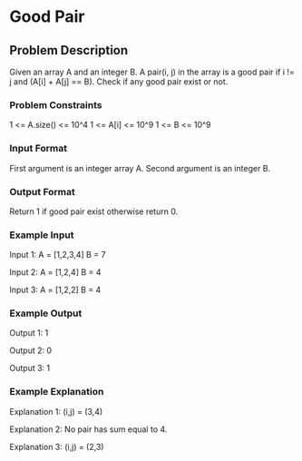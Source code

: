 # Good Pair

## Problem Description
Given an array A and an integer B. A pair(i, j) in the array is a good pair if i != j and (A[i] + A[j] == B). Check if any good pair exist or not.

### Problem Constraints
1 <= A.size() <= 10^4
1 <= A[i] <= 10^9
1 <= B <= 10^9

### Input Format
First argument is an integer array A.
Second argument is an integer B.


### Output Format
Return 1 if good pair exist otherwise return 0.


### Example Input
Input 1:
A = [1,2,3,4]
B = 7

Input 2:
A = [1,2,4]
B = 4

Input 3:
A = [1,2,2]
B = 4


### Example Output
Output 1:
1

Output 2:
0

Output 3:
1


### Example Explanation
Explanation 1:
(i,j) = (3,4)

Explanation 2:
No pair has sum equal to 4.

Explanation 3:
(i,j) = (2,3)